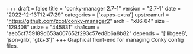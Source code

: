 +++
draft = false
title = "conky-manager 2.7-1"
version = "2.7-1"
date = "2022-12-13T12:47:29"
categories = ['xapps-extra']
upstreamurl = "https://github.com/zcot/conky-manager2"
arch = "x86_64"
size = "129408"
usize = "445831"
sha1sum = "aeb5cf759189d653a007652f293c57ed8b6a8b82"
depends = "['libgee8', 'json-glib', 'gtk+3']"
+++
Graphical front-end for managing Conky config files.